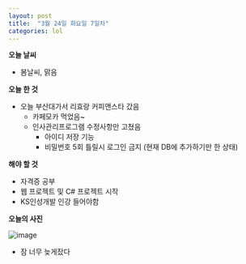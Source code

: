 ```yaml
---
layout: post
title:  "3월 24일 화요일 7일차"
categories: lol
---
```

**오늘 날씨**
- 봄날씨, 맑음


**오늘 한 것**


- 오늘 부산대가서 리효랑 커피앤스타 갔음
  - 카페모카 먹었음~
  - 인사관리프로그램 수정사항만 고쳤음
    - 아이디 저장 기능
    - 비밀번호 5회 틀릴시 로그인 금지 (현재 DB에 추가하기만 한 상태)


**해야 할 것**


- 자격증 공부
- 웹 프로젝트 및 C# 프로젝트 시작
- KS인성개발 인강 들어야함

**오늘의 사진**


![image](https://user-images.githubusercontent.com/55113982/77448029-b8bcf480-6e33-11ea-9437-8d1d8ec8d9ed.png)
- 잠 너무 늦게잤다
